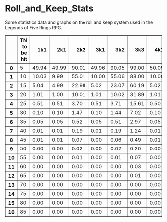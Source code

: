 # Roll_and_Keep_Stats
Some statistics data and graphs on the roll and keep system used in the Legends of Five Rings RPG.

<table border="1" class="dataframe">
  <thead>
    <tr style="text-align: right;">
      <th></th>
      <th>TN to be hit</th>
      <th>1k1</th>
      <th>2k1</th>
      <th>2k2</th>
      <th>3k1</th>
      <th>3k2</th>
      <th>3k3</th>
      <th>4k1</th>
      <th>4k2</th>
      <th>4k3</th>
      <th>4k4</th>
      <th>5k1</th>
      <th>5k2</th>
      <th>5k3</th>
      <th>5k4</th>
      <th>5k5</th>
      <th>6k1</th>
      <th>6k2</th>
      <th>6k3</th>
      <th>6k4</th>
      <th>6k5</th>
      <th>6k6</th>
      <th>7k1</th>
      <th>7k2</th>
      <th>7k3</th>
      <th>7k4</th>
      <th>7k5</th>
      <th>7k6</th>
      <th>7k7</th>
      <th>8k1</th>
      <th>8k2</th>
      <th>8k3</th>
      <th>8k4</th>
      <th>8k5</th>
      <th>8k6</th>
      <th>8k7</th>
      <th>8k8</th>
      <th>9k1</th>
      <th>9k2</th>
      <th>9k3</th>
      <th>9k4</th>
      <th>9k5</th>
      <th>9k6</th>
      <th>9k7</th>
      <th>9k8</th>
      <th>9k9</th>
      <th>10k1</th>
      <th>10k2</th>
      <th>10k3</th>
      <th>10k4</th>
      <th>10k5</th>
      <th>10k6</th>
      <th>10k7</th>
      <th>10k8</th>
      <th>10k9</th>
      <th>10k10</th>
    </tr>
  </thead>
  <tbody>
    <tr>
      <th>0</th>
      <td>5</td>
      <td>49.94</td>
      <td>49.99</td>
      <td>90.01</td>
      <td>49.96</td>
      <td>90.05</td>
      <td>99.00</td>
      <td>50.05</td>
      <td>90.01</td>
      <td>98.99</td>
      <td>99.95</td>
      <td>49.95</td>
      <td>90.03</td>
      <td>99.00</td>
      <td>99.95</td>
      <td>100.00</td>
      <td>50.00</td>
      <td>90.01</td>
      <td>99.00</td>
      <td>99.95</td>
      <td>100.00</td>
      <td>100.00</td>
      <td>50.05</td>
      <td>90.04</td>
      <td>99.00</td>
      <td>99.95</td>
      <td>100.00</td>
      <td>100.00</td>
      <td>100.00</td>
      <td>50.00</td>
      <td>90.01</td>
      <td>99.00</td>
      <td>99.95</td>
      <td>100.00</td>
      <td>100.00</td>
      <td>100.00</td>
      <td>100.00</td>
      <td>49.99</td>
      <td>90.00</td>
      <td>98.99</td>
      <td>99.95</td>
      <td>100.00</td>
      <td>100.00</td>
      <td>100.00</td>
      <td>100.00</td>
      <td>100.00</td>
      <td>50.09</td>
      <td>89.99</td>
      <td>99.00</td>
      <td>99.95</td>
      <td>100.00</td>
      <td>100.00</td>
      <td>100.00</td>
      <td>100.00</td>
      <td>100.00</td>
      <td>100.00</td>
    </tr>
    <tr>
      <th>1</th>
      <td>10</td>
      <td>10.03</td>
      <td>9.99</td>
      <td>55.01</td>
      <td>10.00</td>
      <td>55.06</td>
      <td>88.00</td>
      <td>10.00</td>
      <td>55.05</td>
      <td>87.97</td>
      <td>97.92</td>
      <td>9.96</td>
      <td>55.00</td>
      <td>88.01</td>
      <td>97.89</td>
      <td>99.75</td>
      <td>10.02</td>
      <td>55.16</td>
      <td>88.00</td>
      <td>97.89</td>
      <td>99.74</td>
      <td>99.98</td>
      <td>10.06</td>
      <td>55.06</td>
      <td>88.03</td>
      <td>97.93</td>
      <td>99.75</td>
      <td>99.98</td>
      <td>100.00</td>
      <td>10.03</td>
      <td>55.06</td>
      <td>88.02</td>
      <td>97.91</td>
      <td>99.74</td>
      <td>99.98</td>
      <td>100.00</td>
      <td>100.00</td>
      <td>10.00</td>
      <td>55.03</td>
      <td>87.96</td>
      <td>97.91</td>
      <td>99.75</td>
      <td>99.98</td>
      <td>100.00</td>
      <td>100.00</td>
      <td>100.00</td>
      <td>10.03</td>
      <td>55.03</td>
      <td>88.03</td>
      <td>97.90</td>
      <td>99.75</td>
      <td>99.98</td>
      <td>100.00</td>
      <td>100.00</td>
      <td>100.00</td>
      <td>100.00</td>
    </tr>
    <tr>
      <th>2</th>
      <td>15</td>
      <td>5.04</td>
      <td>4.99</td>
      <td>22.98</td>
      <td>5.02</td>
      <td>23.07</td>
      <td>60.19</td>
      <td>5.02</td>
      <td>23.01</td>
      <td>60.13</td>
      <td>86.91</td>
      <td>5.00</td>
      <td>23.07</td>
      <td>60.23</td>
      <td>86.89</td>
      <td>97.01</td>
      <td>5.01</td>
      <td>23.04</td>
      <td>60.22</td>
      <td>86.94</td>
      <td>97.02</td>
      <td>99.51</td>
      <td>5.03</td>
      <td>23.03</td>
      <td>60.16</td>
      <td>86.89</td>
      <td>97.00</td>
      <td>99.50</td>
      <td>99.93</td>
      <td>4.99</td>
      <td>23.05</td>
      <td>60.24</td>
      <td>86.92</td>
      <td>97.01</td>
      <td>99.50</td>
      <td>99.93</td>
      <td>99.99</td>
      <td>4.99</td>
      <td>23.05</td>
      <td>60.15</td>
      <td>86.92</td>
      <td>97.03</td>
      <td>99.50</td>
      <td>99.93</td>
      <td>99.99</td>
      <td>100.00</td>
      <td>5.01</td>
      <td>23.02</td>
      <td>60.17</td>
      <td>86.96</td>
      <td>97.02</td>
      <td>99.50</td>
      <td>99.93</td>
      <td>99.99</td>
      <td>100.00</td>
      <td>100.00</td>
    </tr>
    <tr>
      <th>3</th>
      <td>20</td>
      <td>1.01</td>
      <td>1.00</td>
      <td>10.01</td>
      <td>1.01</td>
      <td>10.02</td>
      <td>31.89</td>
      <td>1.01</td>
      <td>10.00</td>
      <td>31.92</td>
      <td>63.94</td>
      <td>0.99</td>
      <td>10.02</td>
      <td>31.97</td>
      <td>63.84</td>
      <td>86.69</td>
      <td>1.01</td>
      <td>10.07</td>
      <td>31.92</td>
      <td>63.99</td>
      <td>86.65</td>
      <td>96.40</td>
      <td>1.01</td>
      <td>10.04</td>
      <td>31.90</td>
      <td>63.90</td>
      <td>86.66</td>
      <td>96.39</td>
      <td>99.23</td>
      <td>1.00</td>
      <td>10.01</td>
      <td>31.94</td>
      <td>63.89</td>
      <td>86.67</td>
      <td>96.41</td>
      <td>99.24</td>
      <td>99.87</td>
      <td>1.00</td>
      <td>10.02</td>
      <td>31.88</td>
      <td>63.92</td>
      <td>86.64</td>
      <td>96.42</td>
      <td>99.23</td>
      <td>99.87</td>
      <td>99.99</td>
      <td>1.02</td>
      <td>10.02</td>
      <td>31.85</td>
      <td>63.96</td>
      <td>86.69</td>
      <td>96.36</td>
      <td>99.24</td>
      <td>99.87</td>
      <td>99.98</td>
      <td>100.00</td>
    </tr>
    <tr>
      <th>4</th>
      <td>25</td>
      <td>0.51</td>
      <td>0.51</td>
      <td>3.70</td>
      <td>0.51</td>
      <td>3.71</td>
      <td>15.61</td>
      <td>0.50</td>
      <td>3.67</td>
      <td>15.63</td>
      <td>38.90</td>
      <td>0.50</td>
      <td>3.73</td>
      <td>15.59</td>
      <td>38.89</td>
      <td>67.05</td>
      <td>0.51</td>
      <td>3.69</td>
      <td>15.60</td>
      <td>38.99</td>
      <td>67.00</td>
      <td>86.81</td>
      <td>0.50</td>
      <td>3.71</td>
      <td>15.60</td>
      <td>39.05</td>
      <td>67.02</td>
      <td>86.78</td>
      <td>95.95</td>
      <td>0.51</td>
      <td>3.70</td>
      <td>15.61</td>
      <td>38.99</td>
      <td>67.00</td>
      <td>86.84</td>
      <td>95.94</td>
      <td>99.01</td>
      <td>0.51</td>
      <td>3.71</td>
      <td>15.53</td>
      <td>39.00</td>
      <td>66.96</td>
      <td>86.82</td>
      <td>95.93</td>
      <td>99.02</td>
      <td>99.81</td>
      <td>0.51</td>
      <td>3.68</td>
      <td>15.54</td>
      <td>39.02</td>
      <td>66.98</td>
      <td>86.71</td>
      <td>95.92</td>
      <td>99.00</td>
      <td>99.81</td>
      <td>99.97</td>
    </tr>
    <tr>
      <th>5</th>
      <td>30</td>
      <td>0.10</td>
      <td>0.10</td>
      <td>1.47</td>
      <td>0.10</td>
      <td>1.44</td>
      <td>7.02</td>
      <td>0.10</td>
      <td>1.44</td>
      <td>7.07</td>
      <td>21.35</td>
      <td>0.10</td>
      <td>1.46</td>
      <td>7.04</td>
      <td>21.25</td>
      <td>44.72</td>
      <td>0.10</td>
      <td>1.45</td>
      <td>7.03</td>
      <td>21.35</td>
      <td>44.66</td>
      <td>69.66</td>
      <td>0.10</td>
      <td>1.44</td>
      <td>7.05</td>
      <td>21.41</td>
      <td>44.65</td>
      <td>69.60</td>
      <td>87.13</td>
      <td>0.10</td>
      <td>1.45</td>
      <td>7.04</td>
      <td>21.34</td>
      <td>44.70</td>
      <td>69.64</td>
      <td>87.14</td>
      <td>95.64</td>
      <td>0.10</td>
      <td>1.44</td>
      <td>7.03</td>
      <td>21.40</td>
      <td>44.59</td>
      <td>69.63</td>
      <td>87.08</td>
      <td>95.65</td>
      <td>98.82</td>
      <td>0.10</td>
      <td>1.44</td>
      <td>7.03</td>
      <td>21.34</td>
      <td>44.66</td>
      <td>69.56</td>
      <td>87.08</td>
      <td>95.64</td>
      <td>98.83</td>
      <td>99.74</td>
    </tr>
    <tr>
      <th>6</th>
      <td>35</td>
      <td>0.05</td>
      <td>0.05</td>
      <td>0.52</td>
      <td>0.05</td>
      <td>0.51</td>
      <td>2.97</td>
      <td>0.05</td>
      <td>0.51</td>
      <td>2.99</td>
      <td>10.79</td>
      <td>0.05</td>
      <td>0.52</td>
      <td>2.98</td>
      <td>10.72</td>
      <td>26.81</td>
      <td>0.05</td>
      <td>0.52</td>
      <td>2.97</td>
      <td>10.74</td>
      <td>26.74</td>
      <td>49.51</td>
      <td>0.05</td>
      <td>0.51</td>
      <td>2.96</td>
      <td>10.78</td>
      <td>26.79</td>
      <td>49.43</td>
      <td>71.97</td>
      <td>0.05</td>
      <td>0.51</td>
      <td>2.97</td>
      <td>10.79</td>
      <td>26.77</td>
      <td>49.54</td>
      <td>71.97</td>
      <td>87.50</td>
      <td>0.05</td>
      <td>0.51</td>
      <td>2.97</td>
      <td>10.81</td>
      <td>26.74</td>
      <td>49.46</td>
      <td>71.85</td>
      <td>87.52</td>
      <td>95.49</td>
      <td>0.05</td>
      <td>0.50</td>
      <td>2.97</td>
      <td>10.78</td>
      <td>26.72</td>
      <td>49.42</td>
      <td>71.91</td>
      <td>87.48</td>
      <td>95.50</td>
      <td>98.67</td>
    </tr>
    <tr>
      <th>7</th>
      <td>40</td>
      <td>0.01</td>
      <td>0.01</td>
      <td>0.19</td>
      <td>0.01</td>
      <td>0.19</td>
      <td>1.24</td>
      <td>0.01</td>
      <td>0.19</td>
      <td>1.24</td>
      <td>5.09</td>
      <td>0.01</td>
      <td>0.19</td>
      <td>1.24</td>
      <td>5.06</td>
      <td>14.77</td>
      <td>0.01</td>
      <td>0.19</td>
      <td>1.25</td>
      <td>5.09</td>
      <td>14.72</td>
      <td>31.75</td>
      <td>0.01</td>
      <td>0.19</td>
      <td>1.25</td>
      <td>5.10</td>
      <td>14.78</td>
      <td>31.71</td>
      <td>53.66</td>
      <td>0.01</td>
      <td>0.20</td>
      <td>1.22</td>
      <td>5.09</td>
      <td>14.74</td>
      <td>31.78</td>
      <td>53.61</td>
      <td>73.93</td>
      <td>0.01</td>
      <td>0.19</td>
      <td>1.25</td>
      <td>5.11</td>
      <td>14.77</td>
      <td>31.70</td>
      <td>53.48</td>
      <td>73.88</td>
      <td>87.91</td>
      <td>0.01</td>
      <td>0.18</td>
      <td>1.25</td>
      <td>5.11</td>
      <td>14.74</td>
      <td>31.66</td>
      <td>53.57</td>
      <td>73.82</td>
      <td>87.99</td>
      <td>95.42</td>
    </tr>
    <tr>
      <th>8</th>
      <td>45</td>
      <td>0.01</td>
      <td>0.01</td>
      <td>0.07</td>
      <td>0.00</td>
      <td>0.06</td>
      <td>0.49</td>
      <td>0.01</td>
      <td>0.06</td>
      <td>0.48</td>
      <td>2.32</td>
      <td>0.00</td>
      <td>0.06</td>
      <td>0.48</td>
      <td>2.28</td>
      <td>7.61</td>
      <td>0.01</td>
      <td>0.06</td>
      <td>0.48</td>
      <td>2.30</td>
      <td>7.57</td>
      <td>18.79</td>
      <td>0.01</td>
      <td>0.06</td>
      <td>0.48</td>
      <td>2.31</td>
      <td>7.62</td>
      <td>18.78</td>
      <td>36.38</td>
      <td>0.01</td>
      <td>0.07</td>
      <td>0.48</td>
      <td>2.31</td>
      <td>7.61</td>
      <td>18.78</td>
      <td>36.42</td>
      <td>57.14</td>
      <td>0.01</td>
      <td>0.06</td>
      <td>0.48</td>
      <td>2.31</td>
      <td>7.59</td>
      <td>18.77</td>
      <td>36.33</td>
      <td>57.07</td>
      <td>75.63</td>
      <td>0.01</td>
      <td>0.06</td>
      <td>0.48</td>
      <td>2.32</td>
      <td>7.60</td>
      <td>18.73</td>
      <td>36.37</td>
      <td>57.04</td>
      <td>75.71</td>
      <td>88.43</td>
    </tr>
    <tr>
      <th>9</th>
      <td>50</td>
      <td>0.00</td>
      <td>0.00</td>
      <td>0.02</td>
      <td>0.00</td>
      <td>0.02</td>
      <td>0.20</td>
      <td>0.00</td>
      <td>0.02</td>
      <td>0.20</td>
      <td>1.02</td>
      <td>0.00</td>
      <td>0.02</td>
      <td>0.19</td>
      <td>0.98</td>
      <td>3.73</td>
      <td>0.00</td>
      <td>0.02</td>
      <td>0.18</td>
      <td>1.00</td>
      <td>3.70</td>
      <td>10.38</td>
      <td>0.00</td>
      <td>0.02</td>
      <td>0.19</td>
      <td>1.00</td>
      <td>3.73</td>
      <td>10.42</td>
      <td>22.85</td>
      <td>0.00</td>
      <td>0.02</td>
      <td>0.19</td>
      <td>1.01</td>
      <td>3.71</td>
      <td>10.40</td>
      <td>22.87</td>
      <td>40.56</td>
      <td>0.00</td>
      <td>0.02</td>
      <td>0.19</td>
      <td>0.99</td>
      <td>3.73</td>
      <td>10.39</td>
      <td>22.84</td>
      <td>40.54</td>
      <td>60.16</td>
      <td>0.00</td>
      <td>0.02</td>
      <td>0.19</td>
      <td>1.01</td>
      <td>3.75</td>
      <td>10.35</td>
      <td>22.87</td>
      <td>40.55</td>
      <td>60.27</td>
      <td>77.22</td>
    </tr>
    <tr>
      <th>10</th>
      <td>55</td>
      <td>0.00</td>
      <td>0.00</td>
      <td>0.01</td>
      <td>0.00</td>
      <td>0.01</td>
      <td>0.07</td>
      <td>0.00</td>
      <td>0.01</td>
      <td>0.08</td>
      <td>0.43</td>
      <td>0.00</td>
      <td>0.01</td>
      <td>0.07</td>
      <td>0.42</td>
      <td>1.75</td>
      <td>0.00</td>
      <td>0.01</td>
      <td>0.07</td>
      <td>0.42</td>
      <td>1.73</td>
      <td>5.45</td>
      <td>0.00</td>
      <td>0.01</td>
      <td>0.08</td>
      <td>0.42</td>
      <td>1.73</td>
      <td>5.47</td>
      <td>13.42</td>
      <td>0.00</td>
      <td>0.01</td>
      <td>0.07</td>
      <td>0.42</td>
      <td>1.73</td>
      <td>5.44</td>
      <td>13.44</td>
      <td>26.76</td>
      <td>0.00</td>
      <td>0.01</td>
      <td>0.07</td>
      <td>0.42</td>
      <td>1.76</td>
      <td>5.46</td>
      <td>13.40</td>
      <td>26.77</td>
      <td>44.34</td>
      <td>0.00</td>
      <td>0.01</td>
      <td>0.07</td>
      <td>0.42</td>
      <td>1.77</td>
      <td>5.44</td>
      <td>13.44</td>
      <td>26.73</td>
      <td>44.41</td>
      <td>63.03</td>
    </tr>
    <tr>
      <th>11</th>
      <td>60</td>
      <td>0.00</td>
      <td>0.00</td>
      <td>0.00</td>
      <td>0.00</td>
      <td>0.00</td>
      <td>0.03</td>
      <td>0.00</td>
      <td>0.00</td>
      <td>0.03</td>
      <td>0.17</td>
      <td>0.00</td>
      <td>0.00</td>
      <td>0.03</td>
      <td>0.16</td>
      <td>0.78</td>
      <td>0.00</td>
      <td>0.00</td>
      <td>0.02</td>
      <td>0.17</td>
      <td>0.80</td>
      <td>2.70</td>
      <td>0.00</td>
      <td>0.00</td>
      <td>0.03</td>
      <td>0.18</td>
      <td>0.79</td>
      <td>2.74</td>
      <td>7.47</td>
      <td>0.00</td>
      <td>0.00</td>
      <td>0.03</td>
      <td>0.18</td>
      <td>0.78</td>
      <td>2.73</td>
      <td>7.48</td>
      <td>16.52</td>
      <td>0.00</td>
      <td>0.00</td>
      <td>0.03</td>
      <td>0.17</td>
      <td>0.79</td>
      <td>2.75</td>
      <td>7.41</td>
      <td>16.55</td>
      <td>30.49</td>
      <td>0.00</td>
      <td>0.00</td>
      <td>0.03</td>
      <td>0.17</td>
      <td>0.81</td>
      <td>2.73</td>
      <td>7.48</td>
      <td>16.56</td>
      <td>30.55</td>
      <td>47.99</td>
    </tr>
    <tr>
      <th>12</th>
      <td>65</td>
      <td>0.00</td>
      <td>0.00</td>
      <td>0.00</td>
      <td>0.00</td>
      <td>0.00</td>
      <td>0.01</td>
      <td>0.00</td>
      <td>0.00</td>
      <td>0.01</td>
      <td>0.07</td>
      <td>0.00</td>
      <td>0.00</td>
      <td>0.01</td>
      <td>0.07</td>
      <td>0.35</td>
      <td>0.00</td>
      <td>0.00</td>
      <td>0.01</td>
      <td>0.07</td>
      <td>0.35</td>
      <td>1.30</td>
      <td>0.00</td>
      <td>0.00</td>
      <td>0.01</td>
      <td>0.07</td>
      <td>0.35</td>
      <td>1.32</td>
      <td>3.97</td>
      <td>0.00</td>
      <td>0.00</td>
      <td>0.01</td>
      <td>0.07</td>
      <td>0.35</td>
      <td>1.31</td>
      <td>3.97</td>
      <td>9.67</td>
      <td>0.00</td>
      <td>0.00</td>
      <td>0.01</td>
      <td>0.07</td>
      <td>0.35</td>
      <td>1.32</td>
      <td>3.95</td>
      <td>9.69</td>
      <td>19.67</td>
      <td>0.00</td>
      <td>0.00</td>
      <td>0.01</td>
      <td>0.07</td>
      <td>0.35</td>
      <td>1.31</td>
      <td>3.95</td>
      <td>9.66</td>
      <td>19.77</td>
      <td>34.18</td>
    </tr>
    <tr>
      <th>13</th>
      <td>70</td>
      <td>0.00</td>
      <td>0.00</td>
      <td>0.00</td>
      <td>0.00</td>
      <td>0.00</td>
      <td>0.00</td>
      <td>0.00</td>
      <td>0.00</td>
      <td>0.00</td>
      <td>0.03</td>
      <td>0.00</td>
      <td>0.00</td>
      <td>0.00</td>
      <td>0.03</td>
      <td>0.15</td>
      <td>0.00</td>
      <td>0.00</td>
      <td>0.00</td>
      <td>0.03</td>
      <td>0.15</td>
      <td>0.60</td>
      <td>0.00</td>
      <td>0.00</td>
      <td>0.00</td>
      <td>0.03</td>
      <td>0.15</td>
      <td>0.61</td>
      <td>2.03</td>
      <td>0.00</td>
      <td>0.00</td>
      <td>0.00</td>
      <td>0.03</td>
      <td>0.15</td>
      <td>0.61</td>
      <td>2.00</td>
      <td>5.38</td>
      <td>0.00</td>
      <td>0.00</td>
      <td>0.00</td>
      <td>0.03</td>
      <td>0.15</td>
      <td>0.62</td>
      <td>2.01</td>
      <td>5.42</td>
      <td>12.03</td>
      <td>0.00</td>
      <td>0.00</td>
      <td>0.00</td>
      <td>0.03</td>
      <td>0.15</td>
      <td>0.62</td>
      <td>2.02</td>
      <td>5.38</td>
      <td>12.09</td>
      <td>23.01</td>
    </tr>
    <tr>
      <th>14</th>
      <td>75</td>
      <td>0.00</td>
      <td>0.00</td>
      <td>0.00</td>
      <td>0.00</td>
      <td>0.00</td>
      <td>0.00</td>
      <td>0.00</td>
      <td>0.00</td>
      <td>0.00</td>
      <td>0.01</td>
      <td>0.00</td>
      <td>0.00</td>
      <td>0.00</td>
      <td>0.01</td>
      <td>0.06</td>
      <td>0.00</td>
      <td>0.00</td>
      <td>0.00</td>
      <td>0.01</td>
      <td>0.06</td>
      <td>0.27</td>
      <td>0.00</td>
      <td>0.00</td>
      <td>0.00</td>
      <td>0.01</td>
      <td>0.07</td>
      <td>0.28</td>
      <td>1.00</td>
      <td>0.00</td>
      <td>0.00</td>
      <td>0.00</td>
      <td>0.01</td>
      <td>0.06</td>
      <td>0.27</td>
      <td>1.00</td>
      <td>2.87</td>
      <td>0.00</td>
      <td>0.00</td>
      <td>0.00</td>
      <td>0.01</td>
      <td>0.06</td>
      <td>0.28</td>
      <td>0.99</td>
      <td>2.89</td>
      <td>7.01</td>
      <td>0.00</td>
      <td>0.00</td>
      <td>0.00</td>
      <td>0.01</td>
      <td>0.06</td>
      <td>0.28</td>
      <td>0.98</td>
      <td>2.88</td>
      <td>7.07</td>
      <td>14.63</td>
    </tr>
    <tr>
      <th>15</th>
      <td>80</td>
      <td>0.00</td>
      <td>0.00</td>
      <td>0.00</td>
      <td>0.00</td>
      <td>0.00</td>
      <td>0.00</td>
      <td>0.00</td>
      <td>0.00</td>
      <td>0.00</td>
      <td>0.00</td>
      <td>0.00</td>
      <td>0.00</td>
      <td>0.00</td>
      <td>0.00</td>
      <td>0.02</td>
      <td>0.00</td>
      <td>0.00</td>
      <td>0.00</td>
      <td>0.00</td>
      <td>0.02</td>
      <td>0.12</td>
      <td>0.00</td>
      <td>0.00</td>
      <td>0.00</td>
      <td>0.00</td>
      <td>0.03</td>
      <td>0.12</td>
      <td>0.48</td>
      <td>0.00</td>
      <td>0.00</td>
      <td>0.00</td>
      <td>0.00</td>
      <td>0.03</td>
      <td>0.12</td>
      <td>0.48</td>
      <td>1.49</td>
      <td>0.00</td>
      <td>0.00</td>
      <td>0.00</td>
      <td>0.00</td>
      <td>0.02</td>
      <td>0.13</td>
      <td>0.47</td>
      <td>1.48</td>
      <td>3.93</td>
      <td>0.00</td>
      <td>0.00</td>
      <td>0.00</td>
      <td>0.00</td>
      <td>0.02</td>
      <td>0.13</td>
      <td>0.47</td>
      <td>1.50</td>
      <td>3.94</td>
      <td>8.92</td>
    </tr>
    <tr>
      <th>16</th>
      <td>85</td>
      <td>0.00</td>
      <td>0.00</td>
      <td>0.00</td>
      <td>0.00</td>
      <td>0.00</td>
      <td>0.00</td>
      <td>0.00</td>
      <td>0.00</td>
      <td>0.00</td>
      <td>0.00</td>
      <td>0.00</td>
      <td>0.00</td>
      <td>0.00</td>
      <td>0.00</td>
      <td>0.01</td>
      <td>0.00</td>
      <td>0.00</td>
      <td>0.00</td>
      <td>0.00</td>
      <td>0.01</td>
      <td>0.05</td>
      <td>0.00</td>
      <td>0.00</td>
      <td>0.00</td>
      <td>0.00</td>
      <td>0.01</td>
      <td>0.06</td>
      <td>0.22</td>
      <td>0.00</td>
      <td>0.00</td>
      <td>0.00</td>
      <td>0.00</td>
      <td>0.01</td>
      <td>0.05</td>
      <td>0.22</td>
      <td>0.75</td>
      <td>0.00</td>
      <td>0.00</td>
      <td>0.00</td>
      <td>0.00</td>
      <td>0.01</td>
      <td>0.05</td>
      <td>0.22</td>
      <td>0.74</td>
      <td>2.12</td>
      <td>0.00</td>
      <td>0.00</td>
      <td>0.00</td>
      <td>0.00</td>
      <td>0.01</td>
      <td>0.06</td>
      <td>0.22</td>
      <td>0.76</td>
      <td>2.13</td>
      <td>5.21</td>
    </tr>
  </tbody>
</table>
